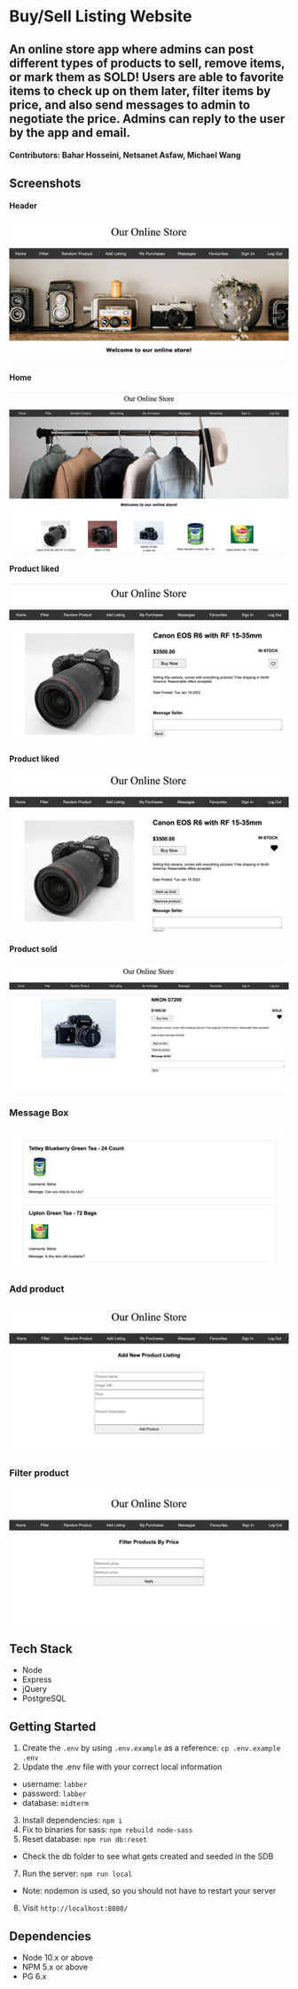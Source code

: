 # Buy/Sell Listing Website

An online store app where admins can post different types of products to sell, remove items, or mark them as SOLD! Users are able to favorite items to check up on them later, filter items by price, and also send messages to admin to negotiate the price. Admins can reply to the user by the app and email.
------
#### Contributors: Bahar Hosseini, Netsanet Asfaw, Michael Wang

## Screenshots
#### Header
![This is an image](/docs/header.png)
#### Home
![This is an image](/docs/home.png)
#### Product liked
![This is an image](/docs/product.png)
#### Product liked
![This is an image](/docs/product-2.png)
#### Product sold
![This is an image](/docs/product-3.png)
### Message Box
![This is an image](/docs/message_box.png)
### Add product
![This is an image](/docs/add_product.png)
### Filter product
![This is an image](/docs/filter_product.png)

## Tech Stack
* Node
* Express
* jQuery
* PostgreSQL


## Getting Started

1. Create the `.env` by using `.env.example` as a reference: `cp .env.example .env`
2. Update the .env file with your correct local information 
  - username: `labber` 
  - password: `labber` 
  - database: `midterm`
3. Install dependencies: `npm i`
4. Fix to binaries for sass: `npm rebuild node-sass`
5. Reset database: `npm run db:reset`
  - Check the db folder to see what gets created and seeded in the SDB
7. Run the server: `npm run local`
  - Note: nodemon is used, so you should not have to restart your server
8. Visit `http://localhost:8080/`


## Dependencies

- Node 10.x or above
- NPM 5.x or above
- PG 6.x

